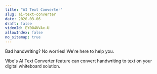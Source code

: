 ```yaml
---
title: "AI Text Converter"
slug: ai-text-converter
date: 2020-03-06
draft: false
videoId: EY0O4NVAx-U
allowIndex: false
no_sitemap: true
---
```






Bad handwriting? No worries! We're here to help you.

Vibe's AI Text Converter feature can convert handwriting to text on your digital whiteboard solution.
